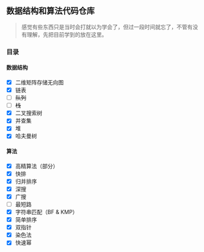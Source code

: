 ## 数据结构和算法代码仓库

> 感觉有些东西只是当时会打就以为学会了，但过一段时间就忘了，不管有没有理解，先把目前学到的放在这里。

### 目录

#### 数据结构

- [x] 二维矩阵存储无向图
- [x] 链表
- [ ] ~~队列~~
- [ ] ~~栈~~
- [x] 二叉搜索树
- [x] 并查集
- [x] 堆
- [x] 哈夫曼树

#### 算法

- [x] 高精算法（部分）
- [x] 快排
- [x] 归并排序
- [x] 深搜
- [x] 广搜
- [ ] 最短路
- [x] 字符串匹配（BF & KMP）
- [x] 简单排序
- [x] 双指针
- [x] 染色法
- [x] 快速幂